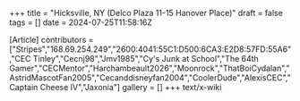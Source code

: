 +++
title = "Hicksville, NY (Delco Plaza 11-15 Hanover Place)"
draft = false
tags = []
date = 2024-07-25T11:58:16Z

[Article]
contributors = ["Stripes","168.69.254.249","2600:4041:55C1:D500:6CA3:E2D8:57FD:55A6","CEC Tinley","Cecnj98","Jmv1985","Cy's Junk at School","The 64th Gamer","CECMentor","Harchambeault2026","Moonrock","ThatBoiCydalan","AstridMascotFan2005","Cecanddisneyfan2004","CoolerDude","AlexisCEC","Captain Cheese IV","Jaxonia"]
gallery = []
+++
text/x-wiki